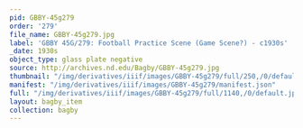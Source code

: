 ```yaml
---
pid: GBBY-45g279
order: '279'
file_name: GBBY-45g279.jpg
label: 'GBBY 45G/279: Football Practice Scene (Game Scene?) - c1930s'
_date: 1930s
object_type: glass plate negative
source: http://archives.nd.edu/Bagby/GBBY-45g279.jpg
thumbnail: "/img/derivatives/iiif/images/GBBY-45g279/full/250,/0/default.jpg"
manifest: "/img/derivatives/iiif/images/GBBY-45g279/manifest.json"
full: "/img/derivatives/iiif/images/GBBY-45g279/full/1140,/0/default.jpg"
layout: bagby_item
collection: bagby
---
```

